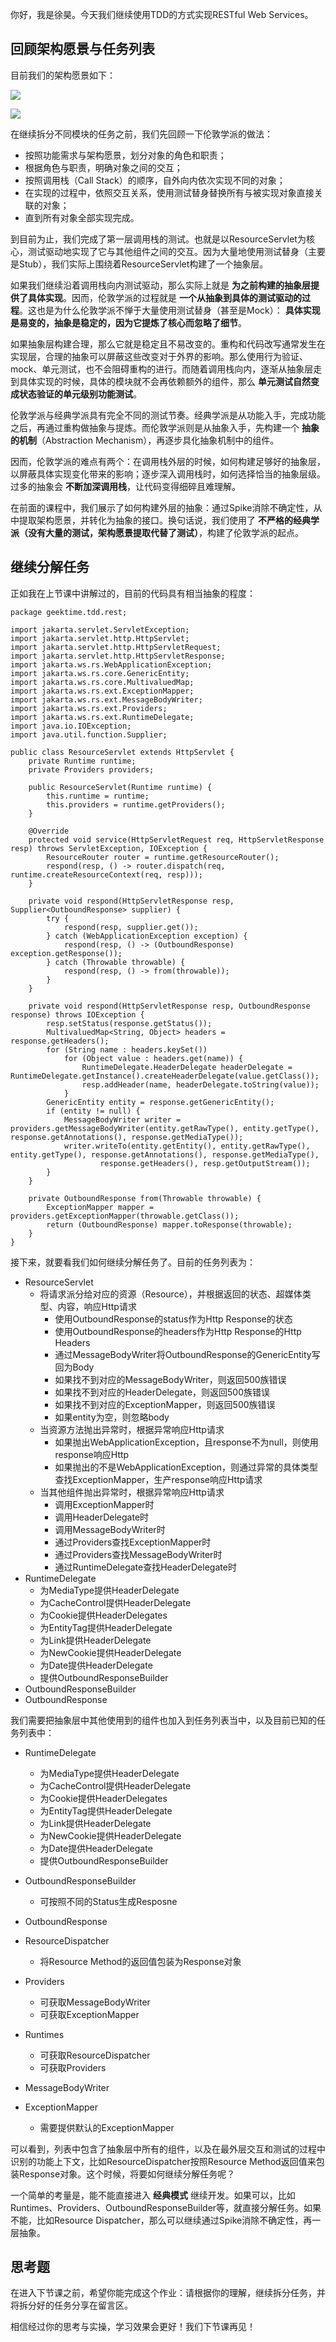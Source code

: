 你好，我是徐昊。今天我们继续使用TDD的方式实现RESTful Web Services。

## 回顾架构愿景与任务列表

目前我们的架构愿景如下：

![](https://static001.geekbang.org/resource/image/ed/2e/ed95e0629105b3fe661590be6ab4af2e.jpg?wh=2284x1285)

![](https://static001.geekbang.org/resource/image/aa/56/aacdc2230e337d593308c0184b799956.jpg?wh=2284x1285)

在继续拆分不同模块的任务之前，我们先回顾一下伦敦学派的做法：

- 按照功能需求与架构愿景，划分对象的角色和职责；
- 根据角色与职责，明确对象之间的交互；
- 按照调用栈（Call Stack）的顺序，自外向内依次实现不同的对象；
- 在实现的过程中，依照交互关系，使用测试替身替换所有与被实现对象直接关联的对象；
- 直到所有对象全部实现完成。

到目前为止，我们完成了第一层调用栈的测试。也就是以ResourceServlet为核心，测试驱动地实现了它与其他组件之间的交互。因为大量地使用测试替身（主要是Stub），我们实际上围绕着ResourceServlet构建了一个抽象层。

如果我们继续沿着调用栈向内测试驱动，那么实际上就是 **为之前构建的抽象层提供了具体实现**。因而，伦敦学派的过程就是 **一个从抽象到具体的测试驱动的过程**。这也是为什么伦敦学派不惮于大量使用测试替身（甚至是Mock）： **具体实现是易变的，抽象是稳定的，因为它提炼了核心而忽略了细节**。

如果抽象层构建合理，那么它就是稳定且不易改变的。重构和代码改写通常发生在实现层，合理的抽象可以屏蔽这些改变对于外界的影响。那么使用行为验证、mock、单元测试，也不会阻碍重构的进行。而随着调用栈向内，逐渐从抽象层走到具体实现的时候，具体的模块就不会再依赖额外的组件，那么 **单元测试自然变成状态验证的单元级别功能测试**。

伦敦学派与经典学派具有完全不同的测试节奏。经典学派是从功能入手，完成功能之后，再通过重构做抽象与提炼。而伦敦学派则是从抽象入手，先构建一个 **抽象的机制**（Abstraction Mechanism），再逐步具化抽象机制中的组件。

因而，伦敦学派的难点有两个：在调用栈外层的时候，如何构建足够好的抽象层，以屏蔽具体实现变化带来的影响；逐步深入调用栈时，如何选择恰当的抽象层级。过多的抽象会 **不断加深调用栈**，让代码变得细碎且难理解。

在前面的课程中，我们展示了如何构建外层的抽象：通过Spike消除不确定性，从中提取架构愿景，并转化为抽象的接口。换句话说，我们使用了 **不严格的经典学派（没有大量的测试，架构愿景提取代替了测试）**，构建了伦敦学派的起点。

## 继续分解任务

正如我在上节课中讲解过的，目前的代码具有相当抽象的程度：

```
package geektime.tdd.rest;

import jakarta.servlet.ServletException;
import jakarta.servlet.http.HttpServlet;
import jakarta.servlet.http.HttpServletRequest;
import jakarta.servlet.http.HttpServletResponse;
import jakarta.ws.rs.WebApplicationException;
import jakarta.ws.rs.core.GenericEntity;
import jakarta.ws.rs.core.MultivaluedMap;
import jakarta.ws.rs.ext.ExceptionMapper;
import jakarta.ws.rs.ext.MessageBodyWriter;
import jakarta.ws.rs.ext.Providers;
import jakarta.ws.rs.ext.RuntimeDelegate;
import java.io.IOException;
import java.util.function.Supplier;

public class ResourceServlet extends HttpServlet {
    private Runtime runtime;
    private Providers providers;

    public ResourceServlet(Runtime runtime) {
        this.runtime = runtime;
        this.providers = runtime.getProviders();
    }

    @Override
    protected void service(HttpServletRequest req, HttpServletResponse resp) throws ServletException, IOException {
        ResourceRouter router = runtime.getResourceRouter();
        respond(resp, () -> router.dispatch(req, runtime.createResourceContext(req, resp)));
    }

    private void respond(HttpServletResponse resp, Supplier<OutboundResponse> supplier) {
        try {
            respond(resp, supplier.get());
        } catch (WebApplicationException exception) {
            respond(resp, () -> (OutboundResponse) exception.getResponse());
        } catch (Throwable throwable) {
            respond(resp, () -> from(throwable));
        }
    }

    private void respond(HttpServletResponse resp, OutboundResponse response) throws IOException {
        resp.setStatus(response.getStatus());
        MultivaluedMap<String, Object> headers = response.getHeaders();
        for (String name : headers.keySet())
            for (Object value : headers.get(name)) {
                RuntimeDelegate.HeaderDelegate headerDelegate = RuntimeDelegate.getInstance().createHeaderDelegate(value.getClass());
                resp.addHeader(name, headerDelegate.toString(value));
            }
        GenericEntity entity = response.getGenericEntity();
        if (entity != null) {
            MessageBodyWriter writer = providers.getMessageBodyWriter(entity.getRawType(), entity.getType(), response.getAnnotations(), response.getMediaType());
            writer.writeTo(entity.getEntity(), entity.getRawType(), entity.getType(), response.getAnnotations(), response.getMediaType(),
                    response.getHeaders(), resp.getOutputStream());
        }
    }

    private OutboundResponse from(Throwable throwable) {
        ExceptionMapper mapper = providers.getExceptionMapper(throwable.getClass());
        return (OutboundResponse) mapper.toResponse(throwable);
    }
}

```

接下来，就要看我们如何继续分解任务了。目前的任务列表为：

- ResourceServlet
  - 将请求派分给对应的资源（Resource），并根据返回的状态、超媒体类型、内容，响应Http请求
    - 使用OutboundResponse的status作为Http Response的状态
    - 使用OutboundResponse的headers作为Http Response的Http Headers
    - 通过MessageBodyWriter将OutboundResponse的GenericEntity写回为Body
    - 如果找不到对应的MessageBodyWriter，则返回500族错误
    - 如果找不到对应的HeaderDelegate，则返回500族错误
    - 如果找不到对应的ExceptionMapper，则返回500族错误
    - 如果entity为空，则忽略body
  - 当资源方法抛出异常时，根据异常响应Http请求
    - 如果抛出WebApplicationException，且response不为null，则使用response响应Http
    - 如果抛出的不是WebApplicationException，则通过异常的具体类型查找ExceptionMapper，生产response响应Http请求
  - 当其他组件抛出异常时，根据异常响应Http请求
    - 调用ExceptionMapper时
    - 调用HeaderDelegate时
    - 调用MessageBodyWriter时
    - 通过Providers查找ExceptionMapper时
    - 通过Providers查找MessageBodyWriter时
    - 通过RuntimeDelegate查找HeaderDelegate时
- RuntimeDelegate
  - 为MediaType提供HeaderDelegate
  - 为CacheControl提供HeaderDelegate
  - 为Cookie提供HeaderDelegates
  - 为EntityTag提供HeaderDelegate
  - 为Link提供HeaderDelegate
  - 为NewCookie提供HeaderDelegate
  - 为Date提供HeaderDelegate
  - 提供OutboundResponseBuilder
- OutboundResponseBuilder
- OutboundResponse

我们需要把抽象层中其他使用到的组件也加入到任务列表当中，以及目前已知的任务列表中：

- RuntimeDelegate
  - 为MediaType提供HeaderDelegate
  - 为CacheControl提供HeaderDelegate
  - 为Cookie提供HeaderDelegates
  - 为EntityTag提供HeaderDelegate
  - 为Link提供HeaderDelegate
  - 为NewCookie提供HeaderDelegate
  - 为Date提供HeaderDelegate
  - 提供OutboundResponseBuilder
- OutboundResponseBuilder
  - 可按照不同的Status生成Resposne
- OutboundResponse

- ResourceDispatcher
  - 将Resource Method的返回值包装为Response对象
- Providers
  - 可获取MessageBodyWriter
  - 可获取ExceptionMapper
- Runtimes
  - 可获取ResourceDispatcher
  - 可获取Providers
- MessageBodyWriter

- ExceptionMapper
  - 需要提供默认的ExceptionMapper

可以看到，列表中包含了抽象层中所有的组件，以及在最外层交互和测试的过程中识别的功能上下文，比如ResourceDispatcher按照Resource Method返回值来包装Response对象。这个时候，将要如何继续分解任务呢？

一个简单的考量是，能不能直接进入 **经典模式** 继续开发。如果可以，比如Runtimes、Providers、OutboundResponseBuilder等，就直接分解任务。如果不能，比如Resource Dispatcher，那么可以继续通过Spike消除不确定性，再一层抽象。

## 思考题

在进入下节课之前，希望你能完成这个作业：请根据你的理解，继续拆分任务，并将拆分好的任务分享在留言区。

相信经过你的思考与实操，学习效果会更好！我们下节课再见！